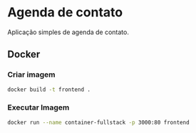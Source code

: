 # Agenda de contato

Aplicação simples de agenda de contato.

## Docker

### Criar imagem

```bash
docker build -t frontend .  
```


### Executar Imagem
```sh
docker run --name container-fullstack -p 3000:80 frontend
```